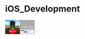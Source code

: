 # iOS_Development

<a href="url"><img src="https://github.com/Naooomi/iOS_Development/blob/master/Learning/TrafficLights/TrafficLightGame.png" align="left" height="48" width="48" ></a>

<a href="url"><img src="https://github.com/Naooomi/iOS_Development/blob/master/Learning/DigitalClock/Digital%20Clock.jpg" align="left" height="48" width="48" ></a>
